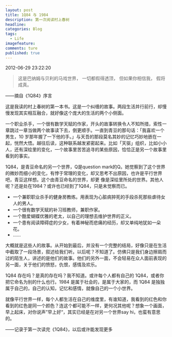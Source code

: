 ```yaml
---
layout: post  
title: 1Q84 与 1984  
description: 第一次阅读村上春树     
headline: 
categories: Blog  
tags: 
  - Life  
imagefeature:  
comments: ture  
published: true  
---
```


 
2012-06-29 23:22:20

> 这是巴纳姆与贝利的马戏世界，
> 一切都假得透顶，
> 但如果你相信我，
> 假将成真。

——摘自《1Q84》序言

这是我读的村上春树的第一本书。这是一个纠缠的故事。两段生活并行前行，却慢慢发现其实相互融合，就好像这个庞大的生活的两个小侧面。

一个职业杀手，一个很有数学天赋的作家，开头的故事转换令人不知所措，索性一章跳过一章当做两个故事读下去，倒更顺手。一直到青豆的那句话：「我喜欢一个男生，10 岁那年握了一下他的手。」与天吾的那段莫名其妙的记忆巧妙地嵌在一起，恍然大悟。越往后读，这种联系越发紧密起来。比如「天驱」组织，比如小小人，还有深绘里的变化，一个故事里苦苦追寻的某些原因，恰恰正是另一个故事里看到的事实。

1Q84，是青豆命名的另一个世界，Q是question mark的Q。她觉察到了这个世界的微妙而细小的变化，有悖于常理的变化，却又思考不出原因，也许是平行世界吧，青豆这样想。这个由青豆命名的世界，却更 像是深绘里所处的世界。其他人呢？还是处在1984？或许也已经到了1Q84，只是未觉察而已。

* 一个兼职职业杀手的健身房教练。用表现为心脏病猝死的手段杀死那些虐待女人的男人。
* 一个很有数学天赋的补习班教师，兼职作家。
* 一个酷爱蝴蝶优雅的老太，以自己的理想去维护世界的正义。
* 一个患有阅读障碍症的少女，有着神秘而悲痛的经历，却又单纯地犹如一朵花。
* ……

大概就是这些人的故事。从开始到最后，并没有一个完整的结局，好像只是在生活中截取了一段场景，叙述给我们听。以后呢？不知道了。仿佛只是我们身边擦肩而 过的陌生人，讲述的是他们的故事。他们的另外一面，不会轻易在众人面前表现的另一面，关于他们的愤怒，仇恨，感情及欢乐。

1Q84 存在吗？是真的存在吗？我不知道。或许每个人都有自己的 1Q84，或者你把它命名为别的什么也行。1984 是属于社会的，是属于大家的，而 1Q84 是独独属于自己的，自己的认知，记忆和感情，就像自己的一个小世界。

就像平行世界一样，每个人都生活在自己的维度里，有谁知道，我看到的红色和你看到的红色是同一个颜色？连这个都可能不一样，更何况其他呢？想象一个画面，早上起床，对你说声”早上好“，其实已经是在对另一个世界say hi，也蛮有意思的。
 
 ——记录于第一次读完《1Q84》，以后或许能发现更多
